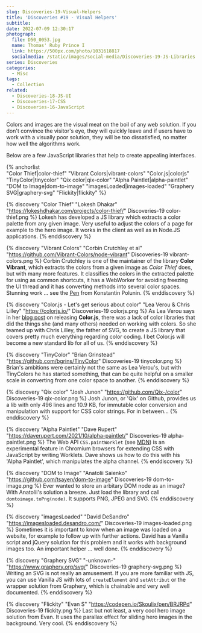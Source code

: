 ```yaml
---
slug: Discoveries-19-Visual-Helpers
title: 'Discoveries #19 - Visual Helpers'
subtitle:
date: 2022-07-09 12:30:17
photograph:
  file: D50_0053.jpg
  name: Thomas' Ruby Prince I
  link: https://500px.com/photo/1031618817
  socialmedia: /static/images/social-media/Discoveries-19-JS-Libraries.png
series: Discoveries
categories:
  - Misc
tags:
  - Collection
related:
  - Discoveries-18-JS-UI
  - Discoveries-17-CSS
  - Discoveries-16-JavaScript
---
```


Colors and images are the visual meat on the boil of any web solution. If you don't convince the visitor's eye, they will quickly leave and if users have to work with a visually poor solution, they will be too dissatisfied, no matter how well the algorithms work. 

Below are a few JavaScript libraries that help to create appealing interfaces.

{% anchorlist  
  "Color Thief|color-thief"
  "Vibrant Colors|vibrant-colors"
  "Color.js|colorjs"
  "TinyColor|tinycolor"
  "Qix color|qix-color"
  "Alpha Paintlet|alpha-paintlet"
  "DOM to Image|dom-to-image"
  "imagesLoaded|images-loaded"
  "Graphery SVG|graphery-svg"
  "Flickity|flickity"
%}

<!-- more -->

{% discovery "Color Thief" "Lokesh Dhakar" "https://lokeshdhakar.com/projects/color-thief/" Discoveries-19 color-thief.png %}
Lokesh has developed a JS library which extracts a color palette from any given image. Very useful to adjust the colors of a page for example to the hero image. It works in the client as well as in Node.JS applications.
{% enddiscovery %}

{% discovery "Vibrant Colors" "Corbin Crutchley et al" "https://github.com/Vibrant-Colors/node-vibrant" Discoveries-19 vibrant-colors.png %}
Corbin Crutchley is one of the maintainer of the library **Color Vibrant**, which extracts the colors from a given image as *Color Thief* does, but with many more features. It classifies the colors in the extracted palette for using as common shortcuts, it has a WebWorker for avoiding freezing the UI thread and it has converting methods into several color spaces. Stunning work ... see the [Pen](https://codepen.io/kopol/pen/QWjwrPN) from Konstantin Polunin.
{% enddiscovery %}

{% discovery "Color.js - Let's get serious about color" "Lea Verou & Chris Lilley" "https://colorjs.io/" Discoveries-19 colorjs.png %}
As Lea Verou says in her [blog post](https://lea.verou.me/2022/06/releasing-colorjs/) on releasing **Color.js**, there was a lack of color libraries that did the things she (and many others) needed on working with colors. So she teamed up with Chris Lilley, the father of SVG, to create a JS library that covers pretty much everything regarding color coding. I bet Color.js will become a new standard lib for all of us.
{% enddiscovery %}

{% discovery "TinyColor" "Brian Grinstead" "https://github.com/bgrins/TinyColor" Discoveries-19 tinycolor.png %}
Brian's ambitions were certainly not the same as Lea Verou's, but with TinyColors he has started something, that can be quite helpful on a smaller scale in converting from one color space to another.
{% enddiscovery %}

{% discovery "Qix color" "Josh Junon" "https://github.com/Qix-/color" Discoveries-19 qix-color.png %}
Josh Junon, or 'Qix' on Github, provides us a lib with only 496 lines and 10.9 KB, for immutable color conversion and manipulation with support for CSS color strings. For in between...
{% enddiscovery %}

{% discovery "Alpha Paintlet" "Dave Rupert" "https://daverupert.com/2021/10/alpha-paintlet/" Discoveries-19 alpha-paintlet.png %}
The Web API ``CSS.paintWorklet`` (see [MDN](https://developer.mozilla.org/en-US/docs/Web/API/PaintWorklet)) is an experimental feature in Chromium browsers for extending CSS with JavaScript by writing Worklets. Dave shows us how to do this with his 'Alpha Paintlet', which manipulates the alpha channel.
{% enddiscovery %}

{% discovery "DOM to Image" "Anatolii Saienko" "https://github.com/tsayen/dom-to-image" Discoveries-19 dom-to-image.png %}
Ever wanted to store an arbitary DOM node as an image? With Anatolii's solution a breeze. Just load the library and call ``domtoimage.toPng(node)``. It supports PNG, JPEG and SVG.
{% enddiscovery %}

{% discovery "imagesLoaded" "David DeSandro" "https://imagesloaded.desandro.com/" Discoveries-19 images-loaded.png %}
Sometimes it is important to know when an image was loaded on a website, for example to follow up with further actions. David has a Vanilla script and jQuery solution for this problem and it works with background images too. An important helper ... well done.
{% enddiscovery %}

{% discovery "Graphery SVG" "-unknown-" "https://www.graphery.org/svg/" Discoveries-19 graphery-svg.png %}
Writing an SVG is not really an amusement. If you are more familiar with JS, you can use Vanilla JS with lots of ``createElement`` and ``setAttribut`` or the wrapper solution from Graphery, which is chainable and very well documented.
{% enddiscovery %}

{% discovery "Flickity" "Evan S" "https://codepen.io/Skoulix/pen/BRJRPd" Discoveries-19 flickity.png %}
Last but not least, a very cool hero image solution from Evan. It uses the parallax effect for sliding hero images in the background. Very cool.
{% enddiscovery %}
